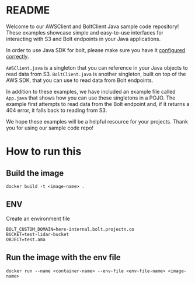 # README

Welcome to our AWSClient and BoltClient Java sample code repository! These examples showcase simple and easy-to-use interfaces for interacting with S3 and Bolt endpoints in your Java applications.

In order to use Java SDK for bolt, please make sure you have it [configured correctly](https://github.com/project-n-oss/projectn-bolt-java#usage).

`AWSClient.java` is a singleton that you can reference in your Java objects to read data from S3. `BoltClient.java` is another singleton, built on top of the AWS SDK, that you can use to read data from Bolt endpoints.

In addition to these examples, we have included an example file called `App.java` that shows how you can use these singletons in a POJO. The example first attempts to read data from the Bolt endpoint and, if it returns a 404 error, it falls back to reading from S3.

We hope these examples will be a helpful resource for your projects. Thank you for using our sample code repo!


# How to run this
## Build the image
`docker build -t <image-name> .`

## ENV
Create an environment file

```
BOLT_CUSTOM_DOMAIN=here-internal.bolt.projectn.co
BUCKET=test-lidar-bucket
OBJECT=test.ama
```

## Run the image with the env file
`docker run --name <container-name> --env-file <env-file-name> <image-name>`